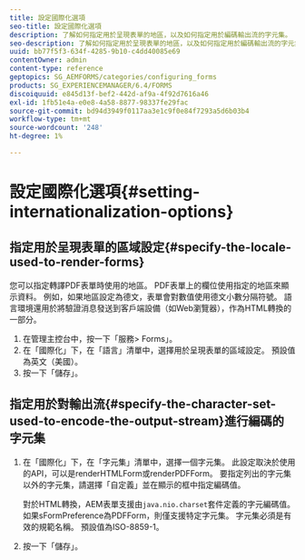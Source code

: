 ```yaml
---
title: 設定國際化選項
seo-title: 設定國際化選項
description: 了解如何指定用於呈現表單的地區，以及如何指定用於編碼輸出流的字元集。
seo-description: 了解如何指定用於呈現表單的地區，以及如何指定用於編碼輸出流的字元集。
uuid: bb77f5f3-634f-4285-9b10-c4dd40085e69
contentOwner: admin
content-type: reference
geptopics: SG_AEMFORMS/categories/configuring_forms
products: SG_EXPERIENCEMANAGER/6.4/FORMS
discoiquuid: e845d13f-bef2-442d-af9a-4f92d7616a46
exl-id: 1fb51e4a-e0e8-4a58-8877-98337fe29fac
source-git-commit: bd94d3949f0117aa3e1c9f0e84f7293a5d6b03b4
workflow-type: tm+mt
source-wordcount: '248'
ht-degree: 1%

---
```


# 設定國際化選項{#setting-internationalization-options}

## 指定用於呈現表單的區域設定{#specify-the-locale-used-to-render-forms}

您可以指定轉譯PDF表單時使用的地區。 PDF表單上的欄位使用指定的地區來顯示資料。 例如，如果地區設定為德文，表單會對數值使用德文小數分隔符號。 語言環境還用於將驗證消息發送到客戶端設備（如Web瀏覽器），作為HTML轉換的一部分。

1. 在管理主控台中，按一下「服務> Forms」。
1. 在「國際化」下，在「語言」清單中，選擇用於呈現表單的區域設定。 預設值為英文（美國）。
1. 按一下「儲存」。

## 指定用於對輸出流{#specify-the-character-set-used-to-encode-the-output-stream}進行編碼的字元集

1. 在「國際化」下，在「字元集」清單中，選擇一個字元集。 此設定取決於使用的API，可以是renderHTMLForm或renderPDFForm。 要指定列出的字元集以外的字元集，請選擇「自定義」並在顯示的框中指定編碼值。

   對於HTML轉換，AEM表單支援由`java.nio.charset`套件定義的字元編碼值。 如果sFormPreference為PDFForm，則僅支援特定字元集。 字元集必須是有效的規範名稱。 預設值為ISO-8859-1。

1. 按一下「儲存」。
